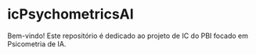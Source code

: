 # icPsychometricsAI
Bem-vindo! Este repositório é dedicado ao projeto de IC do PBI focado em Psicometria de IA.
